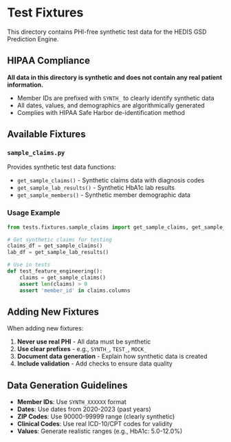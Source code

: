 # Test Fixtures

This directory contains PHI-free synthetic test data for the HEDIS GSD Prediction Engine.

## HIPAA Compliance

**All data in this directory is synthetic and does not contain any real patient information.**

- Member IDs are prefixed with `SYNTH_` to clearly identify synthetic data
- All dates, values, and demographics are algorithmically generated
- Complies with HIPAA Safe Harbor de-identification method

## Available Fixtures

### `sample_claims.py`

Provides synthetic test data functions:

- `get_sample_claims()` - Synthetic claims data with diagnosis codes
- `get_sample_lab_results()` - Synthetic HbA1c lab results
- `get_sample_members()` - Synthetic member demographic data

### Usage Example

```python
from tests.fixtures.sample_claims import get_sample_claims, get_sample_lab_results

# Get synthetic claims for testing
claims_df = get_sample_claims()
lab_df = get_sample_lab_results()

# Use in tests
def test_feature_engineering():
    claims = get_sample_claims()
    assert len(claims) > 0
    assert 'member_id' in claims.columns
```

## Adding New Fixtures

When adding new fixtures:

1. **Never use real PHI** - All data must be synthetic
2. **Use clear prefixes** - e.g., `SYNTH_`, `TEST_`, `MOCK_`
3. **Document data generation** - Explain how synthetic data is created
4. **Include validation** - Add checks to ensure data quality

## Data Generation Guidelines

- **Member IDs**: Use `SYNTH_XXXXXX` format
- **Dates**: Use dates from 2020-2023 (past years)
- **ZIP Codes**: Use 90000-99999 range (clearly synthetic)
- **Clinical Codes**: Use real ICD-10/CPT codes for validity
- **Values**: Generate realistic ranges (e.g., HbA1c: 5.0-12.0%)

